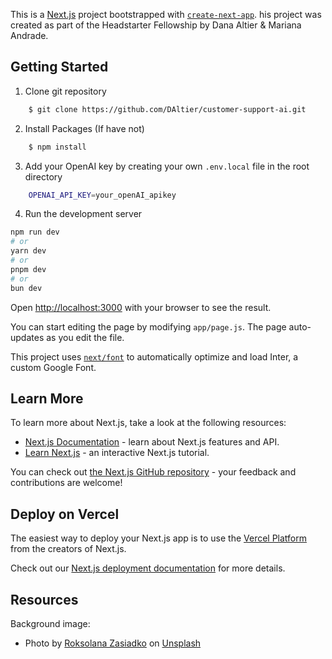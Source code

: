 This is a [Next.js](https://nextjs.org/) project bootstrapped with [`create-next-app`](https://github.com/vercel/next.js/tree/canary/packages/create-next-app). his project was created as part of the Headstarter Fellowship by Dana Altier & Mariana Andrade.

## Getting Started

1. Clone git repository

```bash
    $ git clone https://github.com/DAltier/customer-support-ai.git
```

2. Install Packages (If have not)

```bash
    $ npm install
```

3. Add your OpenAI key by creating your own `.env.local` file in the root directory

```bash
    OPENAI_API_KEY=your_openAI_apikey
```

4. Run the development server

```bash
npm run dev
# or
yarn dev
# or
pnpm dev
# or
bun dev
```

Open [http://localhost:3000](http://localhost:3000) with your browser to see the result.

You can start editing the page by modifying `app/page.js`. The page auto-updates as you edit the file.

This project uses [`next/font`](https://nextjs.org/docs/basic-features/font-optimization) to automatically optimize and load Inter, a custom Google Font.

## Learn More

To learn more about Next.js, take a look at the following resources:

- [Next.js Documentation](https://nextjs.org/docs) - learn about Next.js features and API.
- [Learn Next.js](https://nextjs.org/learn) - an interactive Next.js tutorial.

You can check out [the Next.js GitHub repository](https://github.com/vercel/next.js/) - your feedback and contributions are welcome!

## Deploy on Vercel

The easiest way to deploy your Next.js app is to use the [Vercel Platform](https://vercel.com/new?utm_medium=default-template&filter=next.js&utm_source=create-next-app&utm_campaign=create-next-app-readme) from the creators of Next.js.

Check out our [Next.js deployment documentation](https://nextjs.org/docs/deployment) for more details.

## Resources

Background image:

- Photo by <a href="https://unsplash.com/@cieloadentro?utm_content=creditCopyText&utm_medium=referral&utm_source=unsplash">Roksolana Zasiadko</a> on <a href="https://unsplash.com/photos/trees-covered-with-thick-smoke-cf-ZRVtH6kE?utm_content=creditCopyText&utm_medium=referral&utm_source=unsplash">Unsplash</a>
